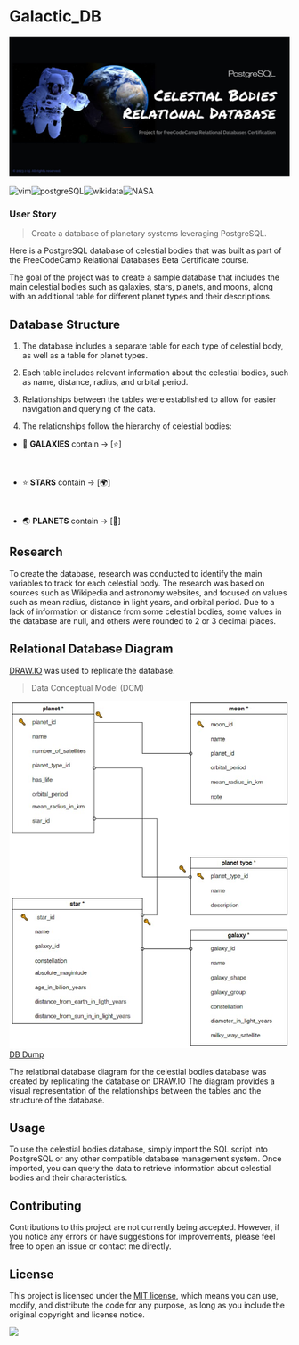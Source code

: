 # Galactic_DB

![celestial bodies database banner](https://github.com/z-bj/Galactic_DB/blob/master/Galactic-database-banner.jpg)

![vim](https://img.shields.io/badge/Vim-019733.svg?style=for-the-badge&logo=Vim&logoColor=white)![postgreSQL](https://camo.githubusercontent.com/281c069a2703e948b536500b9fd808cb4fb2496b3b66741db4013a2c89e91986/68747470733a2f2f696d672e736869656c64732e696f2f62616467652f506f737467726553514c2d3331363139323f7374796c653d666f722d7468652d6261646765266c6f676f3d706f737467726573716c266c6f676f436f6c6f723d7768697465)![wikidata](https://img.shields.io/badge/Wikidata-006699.svg?style=for-the-badge&logo=Wikidata&logoColor=blakc)![NASA](https://img.shields.io/badge/NASA-E03C31.svg?style=for-the-badge&logo=NASA&logoColor=white)


### User Story
> Create a database of planetary systems leveraging PostgreSQL.

Here is a PostgreSQL database of celestial bodies that was built as part of the FreeCodeCamp Relational Databases Beta Certificate course. 

The goal of the project was to create a sample database that includes the main celestial bodies such as galaxies, stars, planets, and moons, along with an additional table for different planet types and their descriptions.

## Database Structure

1) The database includes a separate table for each type of celestial body, as well as a table for planet types. 

2) Each table includes relevant information about the celestial bodies, such as name, distance, radius, and orbital period. 

3) Relationships between the tables were established to allow for easier navigation and querying of the data. 

4) The relationships follow the hierarchy of celestial bodies: 

- 🌌 **GALAXIES** contain → [⭐]
<br>

- ⭐ **STARS** contain → [🌍]
<br>

- 🌏 **PLANETS** contain → [🌙]

## Research

To create the database, research was conducted to identify the main variables to track for each celestial body. The research was based on sources such as Wikipedia and astronomy websites, and focused on values such as mean radius, distance in light years, and orbital period. Due to a lack of information or distance from some celestial bodies, some values in the database are null, and others were rounded to 2 or 3 decimal places.

## Relational Database Diagram
[DRAW.IO](https://app.diagrams.net/) was used to replicate the database.

> Data Conceptual Model (DCM)

![DCM_of_the_database](https://github.com/z-bj/Galactic_DB/blob/master/assets/DUM.jpg)
[DB Dump](https://github.com/z-bj/Galactic_DB/blob/master/universe.sql)


The relational database diagram for the celestial bodies database was created by replicating the database on DRAW.IO The diagram provides a visual representation of the relationships between the tables and the structure of the database.

## Usage

To use the celestial bodies database, simply import the SQL script into PostgreSQL or any other compatible database management system. Once imported, you can query the data to retrieve information about celestial bodies and their characteristics.

## Contributing

Contributions to this project are not currently being accepted. However, if you notice any errors or have suggestions for improvements, please feel free to open an issue or contact me directly.

## License

This project is licensed under the [MIT license](https://opensource.org/licenses/MIT), which means you can use, modify, and distribute the code for any purpose, as long as you include the original copyright and license notice.

<img src="https://github.com/z-bj/galaxy_psql_DB/blob/master/assets/moonparrot.gif" width="36">


